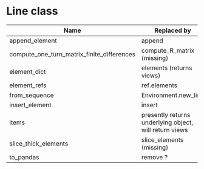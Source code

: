 
# Line class

| Name | Replaced by |
|------|--------------|
| append_element | append |
| compute_one_turn_matrix_finite_differences | compute_R_matrix (missing) |
| element_dict | elements (returns views) |
| element_refs | ref.elements |
| from_sequence | Environment.new_line |
| insert_element | insert |
| items | presently returns underlying object, will return views |
| slice_thick_elements | slice_elements (missing) |
| to_pandas | remove ? |
